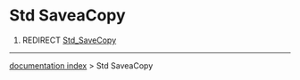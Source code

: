 # Std SaveaCopy
1.  REDIRECT [Std\_SaveCopy](Std_SaveCopy.md)

---
[documentation index](../README.md) > Std SaveaCopy
